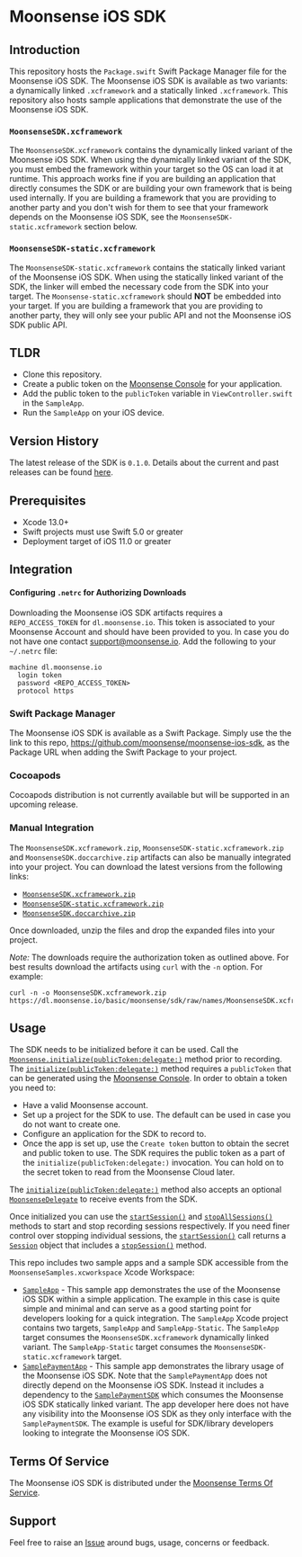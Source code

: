 # Moonsense iOS SDK

## Introduction

This repository hosts the `Package.swift` Swift Package Manager file for the Moonsense iOS SDK. The Moonsense iOS SDK is available as two variants: a dynamically linked `.xcframework` and a statically linked `.xcframework`. This repository also hosts sample applications that demonstrate the use of the Moonsense iOS SDK.

### `MoonsenseSDK.xcframework`

The `MoonsenseSDK.xcframework` contains the dynamically linked variant of the Moonsense iOS SDK. When using the dynamically linked variant of the SDK, you must embed the framework within your target so the OS can load it at runtime. This approach works fine if you are building an application that directly consumes the SDK or are building your own framework that is being used internally. If you are building a framework that you are providing to another party and you don't wish for them to see that your framework depends on the Moonsense iOS SDK, see the `MoonsenseSDK-static.xcframework` section below.

### `MoonsenseSDK-static.xcframework`

The `MoonsenseSDK-static.xcframework` contains the statically linked variant of the Moonsense iOS SDK. When using the statically linked variant of the SDK, the linker will embed the necessary code from the SDK into your target. The `Moonsense-static.xcframework` should **NOT** be embedded into your target. If you are building a framework that you are providing to another party, they will only see your public API and not the Moonsense iOS SDK public API.

## TLDR

- Clone this repository.
- Create a public token on the [Moonsense Console](https://console.moonsense.cloud/) for your application.
- Add the public token to the `publicToken` variable in `ViewController.swift` in the `SampleApp`.
- Run the `SampleApp` on your iOS device.

## Version History

The latest release of the SDK is `0.1.0`. Details about the current and past releases can be found [here](https://github.com/moonsense/moonsense-ios-sdk/releases/).

## Prerequisites

- Xcode 13.0+
- Swift projects must use Swift 5.0 or greater
- Deployment target of iOS 11.0 or greater

## Integration

#### Configuring `.netrc` for Authorizing Downloads

Downloading the Moonsense iOS SDK artifacts requires a `REPO_ACCESS_TOKEN` for `dl.moonsense.io`. This token is associated to your Moonsense Account and should have been provided to you. In case you do not have one contact [support@moonsense.io](mailto:support@moonsense.io). Add the following to your `~/.netrc` file:

```
machine dl.moonsense.io
  login token
  password <REPO_ACCESS_TOKEN>
  protocol https

```

### Swift Package Manager

The Moonsense iOS SDK is available as a Swift Package. Simply use the the link to this repo, https://github.com/moonsense/moonsense-ios-sdk, as the Package URL when adding the Swift Package to your project.

### Cocoapods

Cocoapods distribution is not currently available but will be supported in an upcoming release.

### Manual Integration

The `MoonsenseSDK.xcframework.zip`, `MoonsenseSDK-static.xcframework.zip` and `MoonsenseSDK.doccarchive.zip` artifacts can also be manually integrated into your project. You can download the latest versions from the following links:

* [`MoonsenseSDK.xcframework.zip`](https://dl.moonsense.io/basic/moonsense/sdk/raw/names/MoonsenseSDK.xcframework/versions/0.1.0/MoonsenseSDK.xcframework.zip)
* [`MoonsenseSDK-static.xcframework.zip`](https://dl.moonsense.io/basic/moonsense/sdk/raw/names/MoonsenseSDK-static.xcframework/versions/0.1.0/MoonsenseSDK-static.xcframework.zip)
* [`MoonsenseSDK.doccarchive.zip`](https://dl.moonsense.io/basic/moonsense/sdk/raw/names/MoonsenseSDK.doccarchive/versions/0.1.0/MoonsenseSDK.doccarchive.zip)

Once downloaded, unzip the files and drop the expanded files into your project.

*Note:* The downloads require the authorization token as outlined above. For best results download the artifacts using `curl` with the `-n` option. For example:

```
curl -n -o MoonsenseSDK.xcframework.zip https://dl.moonsense.io/basic/moonsense/sdk/raw/names/MoonsenseSDK.xcframework/versions/0.1.0/MoonsenseSDK.xcframework.zip
```

## Usage

The SDK needs to be initialized before it can be used. Call the [`Moonsense.initialize(publicToken:delegate:)`](https://ios.sdk-docs.moonsense.io/documentation/moonsensesdk/moonsense/initialize(publictoken:delegate:)) method prior to recording. The [`initialize(publicToken:delegate:)`](https://ios.sdk-docs.moonsense.io/documentation/moonsensesdk/moonsense/initialize(publictoken:delegate:)) method requires a `publicToken` that can be generated using the [Moonsense Console](https://console.moonsense.cloud/). In order to obtain a token you need to:

- Have a valid Moonsense account.
- Set up a project for the SDK to use. The default can be used in case you do not want to create one.
- Configure an application for the SDK to record to.
- Once the app is set up, use the `Create token` button to obtain the secret and public token to use. The SDK requires the public token as a part of the `initialize(publicToken:delegate:)` invocation. You can hold on to the secret token to read from the Moonsense Cloud later.

The [`initialize(publicToken:delegate:)`](https://ios.sdk-docs.moonsense.io/documentation/moonsensesdk/moonsense/initialize(publictoken:delegate:)) method also accepts an optional [`MoonsenseDelegate`](https://ios.sdk-docs.moonsense.io/documentation/moonsensesdk/moonsensedelegate) to receive events from the SDK.

Once initialized you can use the [`startSession()`](https://ios.sdk-docs.moonsense.io/documentation/moonsensesdk/moonsense/startsession(duration:labels:clientsessiongroupid:)) and [`stopAllSessions()`](https://ios.sdk-docs.moonsense.io/documentation/moonsensesdk/moonsense/stopallsessions()) methods to start and stop recording sessions respectively. If you need finer control over stopping individual sessions, the [`startSession()`](https://ios.sdk-docs.moonsense.io/documentation/moonsensesdk/moonsense/startsession(duration:labels:clientsessiongroupid:)) call returns a [`Session`](https://ios.sdk-docs.moonsense.io/documentation/moonsensesdk/session) object that includes a [`stopSession()`](https://ios.sdk-docs.moonsense.io/documentation/moonsensesdk/session/stopsession()) method.

This repo includes two sample apps and a sample SDK accessible from the `MoonsenseSamples.xcworkspace` Xcode Workspace:

- [`SampleApp`](https://github.com/moonsense/moonsense-ios-sdk/tree/main/SampleApp) - This sample app demonstrates the use of the Moonsense iOS SDK within a simple application. The example in this case is quite simple and minimal and can serve as a good starting point for developers looking for a quick integration. The `SampleApp` Xcode project contains two targets, `SampleApp` and `SampleApp-Static`. The `SampleApp` target consumes the `MoonsenseSDK.xcframework` dynamically linked variant. The `SampleApp-Static` target consumes the `MoonsenseSDK-static.xcframework` target.
- [`SamplePaymentApp`](https://github.com/moonsense/moonsense-ios-sdk/tree/main/SamplePaymentApp) - This sample app demonstrates the library usage of the Moonsense iOS SDK. Note that the `SamplePaymentApp` does not directly depend on the Moonsense iOS SDK. Instead it includes a dependency to the [`SamplePaymentSDK`](https://github.com/moonsense/moonsense-ios-sdk/tree/main/SamplePaymentSDK) which consumes the Moonsense iOS SDK statically linked variant. The app developer here does not have any visibility into the Moonsense iOS SDK as they only interface with the `SamplePaymentSDK`. The example is useful for SDK/library developers looking to integrate the Moonsense iOS SDK.

## Terms Of Service

The Moonsense iOS SDK is distributed under the [Moonsense Terms Of Service](https://www.moonsense.io/terms-of-service).

## Support

Feel free to raise an [Issue](https://github.com/moonsense/moonsense-ios-sdk/issues) around bugs, usage, concerns or feedback.
